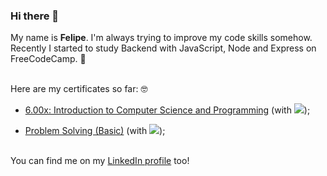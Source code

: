 ### Hi there 👋

My name is **Felipe**. I'm always trying to improve my code skills somehow. Recently I started to study Backend with JavaScript, Node and Express on FreeCodeCamp. 
:monocle_face:	<br><br>

Here are my certificates so far: :nerd_face:	<br>

* [6.00x: Introduction to Computer Science and Programming](https://s3.amazonaws.com/verify.edx.org/downloads/594658e538a741b29060d34b00c56b77/Certificate.pdf) (with <img src="https://img.icons8.com/color/20/000000/python--v1.png"/>);

* [Problem Solving (Basic)](https://www.hackerrank.com/certificates/b151fa5e93cf) (with <img src="https://img.icons8.com/color/20/000000/javascript--v1.png"/>); <br><br>

You can find me on my [LinkedIn profile](https://www.linkedin.com/in/felipedeaquino/) too! 


<!--
**felipedeaquino/felipedeaquino** is a ✨ _special_ ✨ repository because its `README.md` (this file) appears on your GitHub profile.

Here are some ideas to get you started:

- 🔭 I’m currently working on ...
- 🌱 I’m currently learning ...
- 👯 I’m looking to collaborate on ...
- 🤔 I’m looking for help with ...
- 💬 Ask me about ...
- 📫 How to reach me: ...
- 😄 Pronouns: ...
- ⚡ Fun fact: ...
-->
